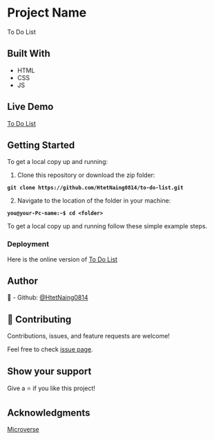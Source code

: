 # Project Name
To Do List

## Built With
- HTML
- CSS
- JS

## Live Demo

[To Do List](https://htetnaing0814.github.io/to-do-list/)

## Getting Started

To get a local copy up and running:

1. Clone this repository or download the zip folder:

**``git clone https://github.com/HtetNaing0814/to-do-list.git``**

2. Navigate to the location of the folder in your machine:

**``you@your-Pc-name:~$ cd <folder>``**

To get a local copy up and running follow these simple example steps.

### Deployment

Here is the online version of [To Do List](https://github.com/HtetNaing0814/to-do-list/)

## Author
👤 - Github: [@HtetNaing0814](https://github.com/HtetNaing0814/to-do-list/)

## 🤝 Contributing
Contributions, issues, and feature requests are welcome!

Feel free to check [issue page](https://github.com/HtetNaing0814/to-do-list/issues).

## Show your support
Give a ⭐️ if you like this project!

## Acknowledgments
[Microverse](https://bit.ly/MicroverseTN)
